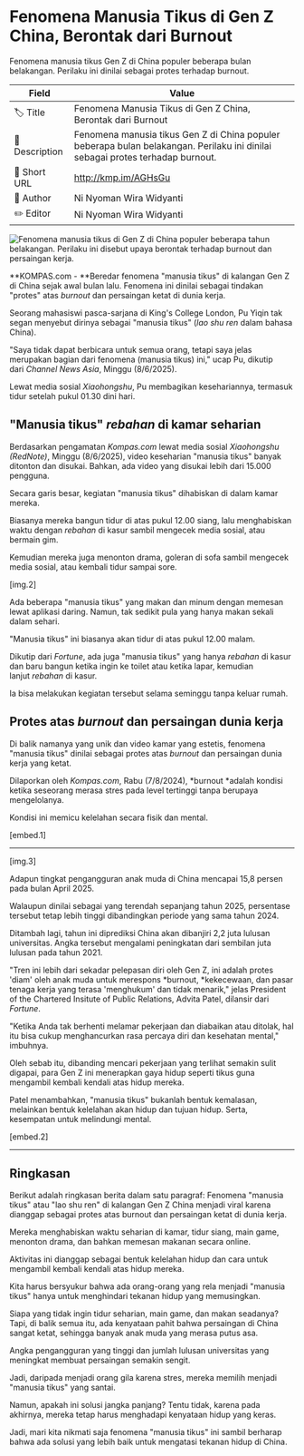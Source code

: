 # Fenomena Manusia Tikus di Gen Z China, Berontak dari Burnout

Fenomena manusia tikus Gen Z di China populer beberapa bulan belakangan. Perilaku ini dinilai sebagai protes terhadap burnout. 

| Field         | Value                                                       |
|---------------|-------------------------------------------------------------|
| 🏷️ Title       | Fenomena Manusia Tikus di Gen Z China, Berontak dari Burnout |
| 📝 Description | Fenomena manusia tikus Gen Z di China populer beberapa bulan belakangan. Perilaku ini dinilai sebagai protes terhadap burnout.  |
| 🔗 Short URL   | http://kmp.im/AGHsGu |
| 👤 Author      | Ni Nyoman Wira Widyanti |
| ✏️ Editor      | Ni Nyoman Wira Widyanti |

![Fenomena manusia tikus di Gen Z di China populer beberapa tahun belakangan. Perilaku ini disebut upaya berontak terhadap burnout dan persaingan kerja. ](https://asset.kompas.com/crops/u-M2ABVLJhXlFPqYRjDQS_le7tQ=/234x0:1500x844/750x500/data/photo/2025/06/08/68452e7181aa8.jpg)

**KOMPAS.com - **Beredar fenomena \"manusia tikus\" di kalangan Gen Z di China sejak awal bulan lalu. Fenomena ini dinilai sebagai tindakan \"protes\" atas *burnout* dan persaingan ketat di dunia kerja.

Seorang mahasiswi pasca-sarjana di King\'s College London, Pu Yiqin tak segan menyebut dirinya sebagai \"manusia tikus\" (*lao shu ren* dalam bahasa China).

\"Saya tidak dapat berbicara untuk semua orang, tetapi saya jelas merupakan bagian dari fenomena (manusia tikus) ini,\" ucap Pu, dikutip dari *Channel News Asia*, Minggu (8/6/2025).

Lewat media sosial *Xiaohongshu*, Pu membagikan kesehariannya, termasuk tidur setelah pukul 01.30 dini hari.

## \"Manusia tikus\" *rebahan* di kamar seharian

Berdasarkan pengamatan *Kompas.com* lewat media sosial *Xiaohongshu (RedNote)*, Minggu (8/6/2025), video keseharian \"manusia tikus\" banyak ditonton dan disukai. Bahkan, ada video yang disukai lebih dari 15.000 pengguna.

Secara garis besar, kegiatan \"manusia tikus\" dihabiskan di dalam kamar mereka.

Biasanya mereka bangun tidur di atas pukul 12.00 siang, lalu menghabiskan waktu dengan *rebahan* di kasur sambil mengecek media sosial, atau bermain gim.

Kemudian mereka juga menonton drama, goleran di sofa sambil mengecek media sosial, atau kembali tidur sampai sore.

\[img.2\]

Ada beberapa \"manusia tikus\" yang makan dan minum dengan memesan lewat aplikasi daring. Namun, tak sedikit pula yang hanya makan sekali dalam sehari.

\"Manusia tikus\" ini biasanya akan tidur di atas pukul 12.00 malam. 

Dikutip dari *Fortune*, ada juga \"manusia tikus\" yang hanya *rebahan* di kasur dan baru bangun ketika ingin ke toilet atau ketika lapar, kemudian lanjut *rebahan* di kasur.

Ia bisa melakukan kegiatan tersebut selama seminggu tanpa keluar rumah. 

## Protes atas *burnout* dan persaingan dunia kerja

Di balik namanya yang unik dan video kamar yang estetis, fenomena \"manusia tikus\" dinilai sebagai protes atas *burnout* dan persaingan dunia kerja yang ketat. 

Dilaporkan oleh *Kompas.com*, Rabu (7/8/2024), *burnout *adalah kondisi ketika seseorang merasa stres pada level tertinggi tanpa berupaya mengelolanya.

Kondisi ini memicu kelelahan secara fisik dan mental.

\[embed.1\]

------------------------------------------------------------------------

\[img.3\]

Adapun tingkat pengangguran anak muda di China mencapai 15,8 persen pada bulan April 2025.

Walaupun dinilai sebagai yang terendah sepanjang tahun 2025, persentase tersebut tetap lebih tinggi dibandingkan periode yang sama tahun 2024.

Ditambah lagi, tahun ini diprediksi China akan dibanjiri 2,2 juta lulusan universitas. Angka tersebut mengalami peningkatan dari sembilan juta lulusan pada tahun 2021.

\"Tren ini lebih dari sekadar pelepasan diri oleh Gen Z, ini adalah protes \'diam\' oleh anak muda untuk merespons *burnout, *kekecewaan, dan pasar tenaga kerja yang terasa \'menghukum\' dan tidak menarik,\" jelas President of the Chartered Insitute of Public Relations, Advita Patel, dilansir dari *Fortune*.

\"Ketika Anda tak berhenti melamar pekerjaan dan diabaikan atau ditolak, hal itu bisa cukup menghancurkan rasa percaya diri dan kesehatan mental,\" imbuhnya. 

Oleh sebab itu, dibanding mencari pekerjaan yang terlihat semakin sulit digapai, para Gen Z ini menerapkan gaya hidup seperti tikus guna mengambil kembali kendali atas hidup mereka.

Patel menambahkan, \"manusia tikus\" bukanlah bentuk kemalasan, melainkan bentuk kelelahan akan hidup dan tujuan hidup. Serta, kesempatan untuk melindungi mental. 

\[embed.2\]

---
## Ringkasan

Berikut adalah ringkasan berita dalam satu paragraf: Fenomena "manusia tikus" atau "lao shu ren" di kalangan Gen Z China menjadi viral karena dianggap sebagai protes atas burnout dan persaingan ketat di dunia kerja.

 Mereka menghabiskan waktu seharian di kamar, tidur siang, main game, menonton drama, dan bahkan memesan makanan secara online.

 Aktivitas ini dianggap sebagai bentuk kelelahan hidup dan cara untuk mengambil kembali kendali atas hidup mereka.



Kita harus bersyukur bahwa ada orang-orang yang rela menjadi "manusia tikus" hanya untuk menghindari tekanan hidup yang memusingkan.

 Siapa yang tidak ingin tidur seharian, main game, dan makan seadanya? Tapi, di balik semua itu, ada kenyataan pahit bahwa persaingan di China sangat ketat, sehingga banyak anak muda yang merasa putus asa.

 Angka pengangguran yang tinggi dan jumlah lulusan universitas yang meningkat membuat persaingan semakin sengit.

 Jadi, daripada menjadi orang gila karena stres, mereka memilih menjadi "manusia tikus" yang santai.

 Namun, apakah ini solusi jangka panjang? Tentu tidak, karena pada akhirnya, mereka tetap harus menghadapi kenyataan hidup yang keras.

 Jadi, mari kita nikmati saja fenomena "manusia tikus" ini sambil berharap bahwa ada solusi yang lebih baik untuk mengatasi tekanan hidup di China.
